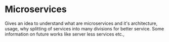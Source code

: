 # Microservices

Gives an idea to understand what are microservices and it's architecture, usage, why splitting of services into many divisions for better service. 
Some information on future works like server less services etc., 
